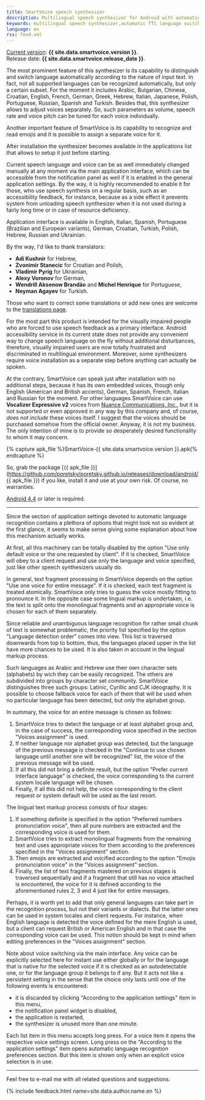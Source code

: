 ```yaml
---
title: SmartVoice speech synthesizer
description: Multilingual speech synthesizer for Android with automatic language recognition and switching facility.
keywords: multilingual speech synthesizer,automatic TTS language switch,Android,accessibility
language: en
rss: feed.xml
---
```


[Current version](releasenotes.md): **{{ site.data.smartvoice.version }}**.  
Release date: **{{ site.data.smartvoice.release_date }}**.

The most prominent feature of this synthesizer is its capability to
distinguish and switch language automatically according to the nature
of input text. In fact, not all supported languages can be recognized
automatically, but only a certain subset. For the moment it includes
Arabic, Bulgarian, Chinese, Croatian, English, French, German, Greek,
Hebrew, Italian, Japanese, Polish, Portuguese, Russian, Spanish and
Turkish. Besides that, this synthesizer allows to adjust voices
separately. So, such parameters as volume, speech rate and voice pitch
can be tuned for each voice individually.

Another important feature of SmartVoice is its capability to recognize
and read emojis and it is possible to assign a separate voice for it.

After installation the synthesizer becomes available in the
applications list that allows to setup it just before starting.

Current speech language and voice can be as well immediately changed
manually at any moment via the main application interface, which can
be accessible from the notification panel as well if it is enabled in
the general application settings. By the way, it is highly recommended
to enable it for those, who use speech synthesis on a regular basis,
such as an accessibility feedback, for instance, because as a side
effect it prevents system from unloading speech synthesizer when it is
not used during a fairly long time or in case of resource deficiency.

Application interface is available in English, Italian, Spanish,
Portuguese (Brazilian and European variants), German, Croatian,
Turkish, Polish, Hebrew, Russian and Ukrainian.

By the way, I'd like to thank translators:

- **Adi Kushnir** for Hebrew,
- **Zvonimir Stanecic** for Croatian and Polish,
- **Vladimir Pyrig** for Ukrainian,
- **Alexy Voronov** for German,
- **Wendrill Aksenow Brandão** and **Michel Henrique** for Portuguese,
- **Neyman Agayev** for Turkish.

Those who want to correct some translations or add new ones are
welcome to the
[translations page](https://github.com/poretsky/SmartVoice-translations).

For the most part this product is intended for the visually impaired
people who are forced to use speech feedback as a primary
interface. Android accessibility service in its current state does
not provide any convenient way to change speech language on the fly
without additional disturbances, therefore, visually impaired users
are now totally frustrated and discriminated in multilingual
environment. Moreover, some synthesizers require voice installation as
a separate step before anything can actually be spoken.

At the contrary, SmartVoice can speak just after installation with no
additional steps, because it has its own embedded voices, though
only English (American and British accents), German, Spanish, French,
Italian and Russian for the moment. For other languages SmartVoice can
use **Vocalizer Expressive v2** voices from
[Nuance Communications, Inc.](http://www.nuance.com/),
but it is not supported or even approved in any way by this company and,
of course, _does not include_ these voices itself. I suggest that the
voices should be purchased somehow from the official owner. Anyway, it
is not my business. The only intention of mine is to provide so
desperately desired functionality to whom it may concern.

{% capture apk_file %}SmartVoice-{{ site.data.smartvoice.version }}.apk{% endcapture %}

So, grab the package
[{{ apk_file }}](https://github.com/poretsky/poretsky.github.io/releases/download/android/{{ apk_file }})
if you like, install it and use at your own risk.
Of course, no warranties.

[Android 4.4](https://www.android.com/versions/kit-kat-4-4/)
or later is required.

----

Since the section of application settings devoted to automatic
language recognition contains a plethora of options that might look
not so evident at the first glance, it seems to make sense giving some
explanation about how this mechanism actually works.

At first, all this machinery can be totally disabled by the option
"Use only default voice or the one requested by client". If it is
checked, SmartVoice will obey to a client request and use only the
language and voice specified, just like other speech synthesizers
usually do.

In general, text fragment processing in SmartVoice depends on the
option "Use one voice for entire message". If it is checked, each text
fragment is treated atomically. SmartVoice only tries to guess the
voice mostly fitting to pronounce it. In the opposite case some
lingual markup is undertaken, i.e. the text is split onto the
monolingual fragments and an appropriate voice is chosen for each of
them separately.

Since reliable and unambiguous language recognition for rather small
chunk of text is somewhat problematic, the priority list specified by
the option "Language detection order" comes into view. This list is
traversed downwards from top to bottom, thus, the languages placed
upper in the list have more chances to be used. It is also taken in
account in the lingual markup process.

Such languages as Arabic and Hebrew use their own character sets
(alphabets) by wich they can be easily recognized. The others are
subdivided into groups by character set community. SmartVoice
distinguishes three such groups: Latinic, Cyrillic and CJK
ideography. It is possible to choose fallback voice for each of them
that will be used when no particular language has been detected, but
only the alphabet group.

In summary, the voice for an entire message is chosen as follows:

1. SmartVoice tries to detect the language or at least alphabet group
   and, in the case of success, the corresponding voice specified in
   the section "Voices assignment" is used.
2. If neither language nor alphabet group was detected, but the
   language of the previous message is checked in the "Continue to
   use chosen language until another one will be recognized" list,
   the voice of the previous message will be used.
3. If all this did not bring a definite result, but the option
   "Prefer current interface language" is checked, the voice
   corresponding to the current system locale language will be
   chosen.
4. Finally, if all this did not help, the voice corresponding to the
   client request or system default will be used as the last resort.

The lingual text markup process consists of four stages:

1. If something definite is specified in the option "Preferred
   numbers pronunciation voice", then all pure numbers are extracted
   and the corresponding voice is used for them.
2. SmartVoice tries to extract monolingual fragments from the
   remaining text and uses appropriate voices for them according to
   the preferences specified in the "Voices assignment" section.
3. Then emojis are extracted and voicified according to the option
   "Emojis pronunciation voice" in the "Voices assignment" section.
4. Finally, the list of text fragments mastered on previous stages is
   traversed sequentially and if a fragment that still has no voice
   attached is encountered, the voice for it is defined according to
   the aforementioned rules 2, 3 and 4 just like for entire messages.

Perhaps, it is worth yet to add that only general languages can take
part in the recognition process, but not their variants or
dialects. But the latter ones can be used in system locales and client
requests. For instance, when English language is detected the voice
defined for the mere English is used, but a client can request British
or American English and in that case the corresponding voice can be
used. This notion should be kept in mind when editing preferences in
the "Voices assignment" section.

Note about voice switching via the main interface. Any voice can be
explicitly selected here for instant use either globally or for the
language that is native for the selected voice if it is checked as an
autodetectable one, or for the language group it belongs to if
any. But it acts not like a persistent setting in the sense that the
choice only lasts until one of the following events is encountered:

- it is discarded by clicking "According to the application settings"
  item in this menu,
- the notification panel widget is disabled,
- the application is restarted,
- the synthesizer is unused more than one minute.

Each list item in this menu accepts long press. For a voice item it
opens the respective voice settings screen. Long press on the
"According to the application settings" item opens automatic language
recognition preferences section. But this item is shown only when an
explicit voice selection is in use.

----

Feel free to e-mail me with all related questions and suggestions.

{% include feedback.html name=site.data.author.name.en %}
